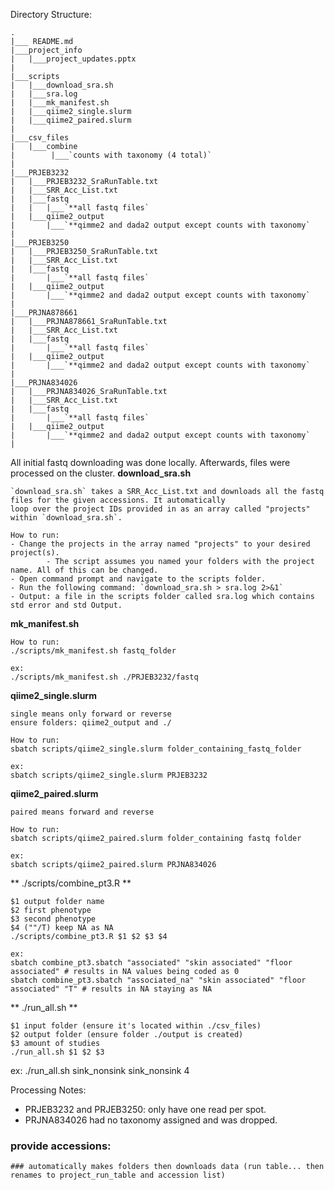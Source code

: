 Directory Structure:

```
.
|___ README.md
|___project_info
|   |___project_updates.pptx
|
|___scripts
|   |___download_sra.sh
|   |___sra.log
|	|___mk_manifest.sh
|   |___qiime2_single.slurm
|   |___qiime2_paired.slurm
|
|___csv_files
|   |___combine
|        |___`counts with taxonomy (4 total)`
|
|___PRJEB3232
|   |___PRJEB3232_SraRunTable.txt
|   |___SRR_Acc_List.txt
|   |___fastq
|   |   |___`**all fastq files`
|   |___qiime2_output
|       |___`**qimme2 and dada2 output except counts with taxonomy`
|
|___PRJEB3250
|   |___PRJEB3250_SraRunTable.txt
|   |___SRR_Acc_List.txt
|   |___fastq
|       |___`**all fastq files`
|   |___qiime2_output
|       |___`**qimme2 and dada2 output except counts with taxonomy`
|
|___PRJNA878661
|   |___PRJNA878661_SraRunTable.txt
|   |___SRR_Acc_List.txt
|   |___fastq
|       |___`**all fastq files`
|   |___qiime2_output
|       |___`**qimme2 and dada2 output except counts with taxonomy`
|
|___PRJNA834026
|   |___PRJNA834026_SraRunTable.txt
|   |___SRR_Acc_List.txt
|   |___fastq
|       |___`**all fastq files`
|   |___qiime2_output
|       |___`**qimme2 and dada2 output except counts with taxonomy`
|
```

All initial fastq downloading was done locally. Afterwards, files were processed on the cluster.
**download_sra.sh**
```
`download_sra.sh` takes a SRR_Acc_List.txt and downloads all the fastq files for the given accessions. It automatically
loop over the project IDs provided in as an array called "projects" within `download_sra.sh`.

How to run:
- Change the projects in the array named "projects" to your desired project(s). 
        - The script assumes you named your folders with the project name. All of this can be changed.
- Open command prompt and navigate to the scripts folder.
- Run the following command: `download_sra.sh > sra.log 2>&1` 
- Output: a file in the scripts folder called sra.log which contains std error and std Output.
```

**mk_manifest.sh**
```
How to run:
./scripts/mk_manifest.sh fastq_folder

ex:
./scripts/mk_manifest.sh ./PRJEB3232/fastq
```

**qiime2_single.slurm**
```
single means only forward or reverse
ensure folders: qiime2_output and ./

How to run:
sbatch scripts/qiime2_single.slurm folder_containing_fastq_folder

ex:
sbatch scripts/qiime2_single.slurm PRJEB3232
```

**qiime2_paired.slurm**
```
paired means forward and reverse

How to run:
sbatch scripts/qiime2_paired.slurm folder_containing fastq folder

ex:
sbatch scripts/qiime2_paired.slurm PRJNA834026
```


** ./scripts/combine_pt3.R **
```
$1 output folder name
$2 first phenotype
$3 second phenotype
$4 (""/T) keep NA as NA
./scripts/combine_pt3.R $1 $2 $3 $4

ex:
sbatch combine_pt3.sbatch "associated" "skin associated" "floor associated" # results in NA values being coded as 0
sbatch combine_pt3.sbatch "associated_na" "skin associated" "floor associated" "T" # results in NA staying as NA
```

** ./run_all.sh **
```
$1 input folder (ensure it's located within ./csv_files)
$2 output folder (ensure folder ./output is created)
$3 amount of studies
./run_all.sh $1 $2 $3
```
ex:
./run_all.sh sink_nonsink sink_nonsink 4

Processing Notes:
- PRJEB3232 and PRJEB3250: only have one read per spot.
- PRJNA834026 had no taxonomy assigned and was dropped.


 ### provide accessions:
    ### automatically makes folders then downloads data (run table... then renames to project_run_table and accession list)
